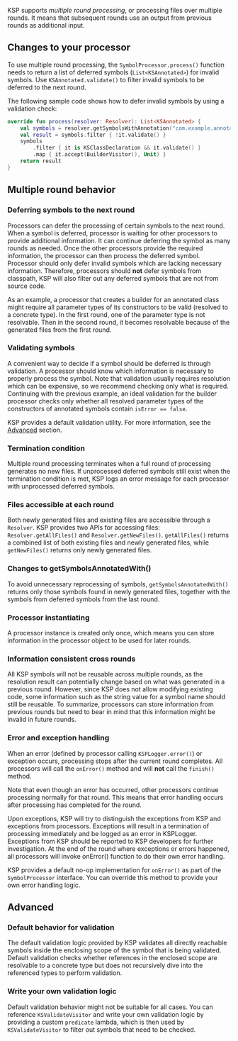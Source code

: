 [//]: # (title: 多轮次处理)

KSP supports _multiple round processing_, or processing files over multiple rounds. It means that subsequent rounds
use an output from previous rounds as additional input.

## Changes to your processor

To use multiple round processing, the `SymbolProcessor.process()` function needs to return a list of deferred symbols
(`List<KSAnnotated>`) for invalid symbols. Use `KSAnnotated.validate()` to filter invalid symbols to be deferred
to the next round.

The following sample code shows how to defer invalid symbols by using a validation check:

```kotlin
override fun process(resolver: Resolver): List<KSAnnotated> {
    val symbols = resolver.getSymbolsWithAnnotation("com.example.annotation.Builder")
    val result = symbols.filter { !it.validate() }
    symbols
        .filter { it is KSClassDeclaration && it.validate() }
        .map { it.accept(BuilderVisitor(), Unit) }
    return result
}
```

## Multiple round behavior

### Deferring symbols to the next round

Processors can defer the processing of certain symbols to the next round. When a symbol is deferred, processor is waiting for
other processors to provide additional information. It can continue deferring the symbol as many rounds as needed.
Once the other processors provide the required information, the processor can then process the deferred symbol.
Processor should only defer invalid symbols which are lacking necessary information. Therefore, processors should **not** 
defer symbols from classpath, KSP will also filter out any deferred symbols that are not from source code.

As an example, a processor that creates a builder for an annotated class might require all parameter types of its
constructors to be valid (resolved to a concrete type). In the first round, one of the parameter type is not resolvable.
Then in the second round, it becomes resolvable because of the generated files from the first round.

### Validating symbols

A convenient way to decide if a symbol should be deferred is through validation. A processor should know which information
is necessary to properly process the symbol.
Note that validation usually requires resolution which can be expensive, so we recommend checking only what is required.
Continuing with the previous example, an ideal validation for the builder processor checks only whether all resolved
parameter types of the constructors of annotated symbols contain `isError == false`.

KSP provides a default validation utility. For more information, see the [Advanced](#advanced) section.

### Termination condition

Multiple round processing terminates when a full round of processing generates no new files. If unprocessed deferred
symbols still exist when the termination condition is met, KSP logs an error message for each processor with unprocessed
deferred symbols.

### Files accessible at each round

Both newly generated files and existing files are accessible through a `Resolver`. KSP provides two APIs for accessing
files: `Resolver.getAllFiles()` and `Resolver.getNewFiles()`. `getAllFiles()` returns a combined list of both existing files
and newly generated files, while `getNewFiles()` returns only newly generated files.

### Changes to getSymbolsAnnotatedWith()

To avoid unnecessary reprocessing of symbols, `getSymbolsAnnotatedWith()` returns only those symbols found in newly
generated files, together with the symbols from deferred symbols from the last round.

### Processor instantiating

A processor instance is created only once, which means you can store information in the processor object to be used for
later rounds.

### Information consistent cross rounds

All KSP symbols will not be reusable across multiple rounds, as the resolution result can potentially change based on
what was generated in a previous round. However, since KSP does not allow modifying existing code, some information
such as the string value for a symbol name should still be reusable.
To summarize, processors can store information from previous rounds but need to bear in mind that this information
might be invalid in future rounds.

### Error and exception handling

When an error (defined by processor calling `KSPLogger.error()`) or exception occurs, processing stops after the
current round completes. All processors will call the `onError()` method and will **not** call the `finish()` method.

Note that even though an error has occurred, other processors continue processing normally for that round.
This means that error handling occurs after processing has completed for the round.

Upon exceptions, KSP will try to distinguish the exceptions from KSP and exceptions from processors.
Exceptions will result in a termination of processing immediately and be logged as an error in KSPLogger.
Exceptions from KSP should be reported to KSP developers for further investigation.
At the end of the round where exceptions or errors happened, all processors will invoke onError() function to do
their own error handling.

KSP provides a default no-op implementation for `onError()` as part of the `SymbolProcessor` interface.
You can override this method to provide your own error handling logic.

## Advanced

### Default behavior for validation

The default validation logic provided by KSP validates all directly reachable symbols inside the enclosing scope of
the symbol that is being validated.
Default validation checks whether references in the enclosed scope are resolvable to a concrete type but does not
recursively dive into the referenced types to perform validation.

### Write your own validation logic

Default validation behavior might not be suitable for all cases. You can reference `KSValidateVisitor` and write your
own validation logic by providing a custom `predicate` lambda, which is then used by `KSValidateVisitor` to filter out
symbols that need to be checked.
